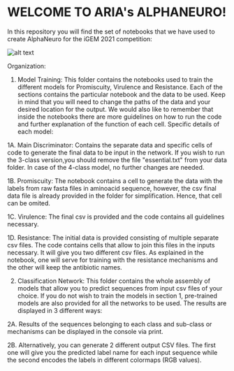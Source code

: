 # WELCOME TO ARIA's ALPHANEURO!
In this repository you will find the set of notebooks that we have used to create AlphaNeuro for the iGEM 2021 competition:

![alt text](https://2021.igem.org/Team:UPF_Barcelona/Software_ANeuro)

Organization:

  1. Model Training: This folder contains the notebooks used to train the different models for Promiscuity, Virulence and Resistance. Each of the sections contains the particular 
  notebook and the data to be used. Keep in mind that you will need to change the paths of the data and your desired location for the output.
  We would also like to remember that inside the notebooks there are more guidelines on how to run the code and further explanation of the function of each cell.
  Specific details of each model:
    
  1A. Main Discriminator: Contains the separate data and specific cells of code to generate the final data to be input in the network. If you wish to run the 3-class version,you
  should remove the file "essential.txt" from your data folder. In case of the 4-class model, no further changes are needed.

  1B. Promiscuity: The notebook contains a cell to generate the data with the labels from raw fasta files in aminoacid sequence, however, the csv final data file is already
  provided in the folder for simplification. Hence, that cell can be omited.

  1C. Virulence: The final csv is provided and the code contains all guidelines necessary.

  1D. Resistance: The initial data is provided consisting of multiple separate csv files. The code contains cells that allow to join this files in the inputs necessary. It will 
  give you two different csv files. As explained in the notebook, one will serve for training with the resistance mechanisms and the other will keep the antibiotic names.
  
  2. Classification Network: This folder contains the whole assembly of models that allow you to predict sequences from input csv files of your choice. If you do not wish to train
  the models in section 1, pre-trained models are also provided for all the networks to be used.
  The results are displayed in 3 different ways:
  
  2A. Results of the sequences belonging to each class and sub-class or mechanisms can be displayed in the console via print.
  
  2B. Alternatively, you can generate 2 different output CSV files. The first one will give you the predicted label name for each input sequence while the second encodes the
    labels in different colormaps (RGB values).
